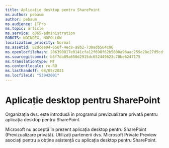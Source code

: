 ```yaml
---
title: Aplicație desktop pentru SharePoint
ms.author: pebaum
author: pebaum
ms.audience: ITPro
ms.topic: article
ms.service: o365-administration
ROBOTS: NOINDEX, NOFOLLOW
localization_priority: Normal
ms.assetid: 82dcee94-656f-4ec8-a9b2-730adb564c06
ms.openlocfilehash: 286390817e0141cfa12f698f62b5608a96aac259e28e27d5cdf6e0b1a935d752
ms.sourcegitcommit: b5f7da89a650d2915dc652449623c78be6247175
ms.translationtype: MT
ms.contentlocale: ro-RO
ms.lasthandoff: 08/05/2021
ms.locfileid: "53942001"
---
```

# <a name="desktop-app-for-sharepoint"></a>Aplicație desktop pentru SharePoint

Organizația dvs. este introdusă în programul previzualizare privată pentru aplicația desktop pentru SharePoint.

Microsoft nu acceptă în prezent aplicația desktop pentru SharePoint (Previzualizare privată). Utilizați partenerii dvs. Microsoft Private Preview asociați pentru a obține asistență cu aplicația desktop pentru SharePoint.

